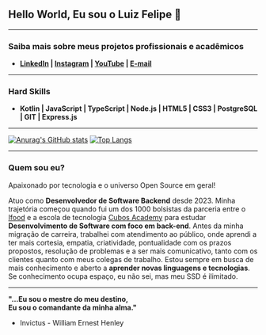 ## Hello World, Eu sou o Luiz Felipe 🖖

---

### Saiba mais sobre meus projetos profissionais e acadêmicos

- **[LinkedIn](https://www.linkedin.com/in/devlfreis/) | [Instagram](https://www.instagram.com/lfreis_oficial/) | [YouTube](https://www.youtube.com/channel/UCHtZUpwqO_FhX5qshDDdCow) | [E-mail](mailto:lfreis.contato@gmail.com)**

---

### Hard Skills

- **Kotlin | JavaScript | TypeScript | Node.js | HTML5 | CSS3 | PostgreSQL | GIT | Express.js**

---

[![Anurag's GitHub stats](https://github-readme-stats.vercel.app/api?username=DevFelipreis&show_icons=true&bg_color=000000&title_color=8A2BE2&text_color=808080&border_color=000000)](https://github.com/DevFelipreis) [![Top Langs](https://github-readme-stats.vercel.app/api/top-langs/?username=DevFelipreis&layout=compact&bg_color=000000&text_color=808080&title_color=8A2BE2&hide_border=true)](https://github.com/DevFelipreis)

---

### Quem sou eu?

Apaixonado por tecnologia e o universo Open Source em geral!

Atuo como **Desenvolvedor de Software Backend** desde 2023. Minha trajetória começou quando fui um dos 1000 bolsistas da parceria entre o [Ifood](https://www.ifood.com.br/) e a escola de tecnologia [Cubos Academy](https://cubos.academy/) para estudar **Desenvolvimento de Software com foco em back-end**. Antes da minha migração de carreira, trabalhei com atendimento ao público, onde aprendi a ter mais cortesia, empatia, criatividade, pontualidade com os prazos propostos, resolução de problemas e a ser mais comunicativo, tanto com os clientes quanto com meus colegas de trabalho. Estou sempre em busca de mais conhecimento e aberto a **aprender novas linguagens e tecnologias**. Se conhecimento ocupa espaço, eu não sei, mas meu SSD é ilimitado.

---

**"...Eu sou o mestre do meu destino,  
Eu sou o comandante da minha alma."**  
- Invictus - William Ernest Henley
